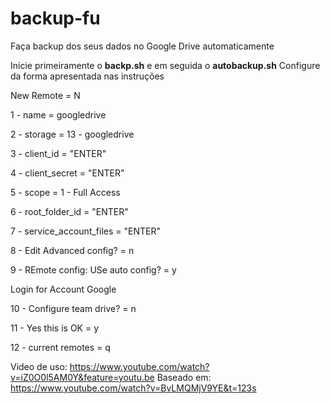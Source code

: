 # backup-fu
Faça backup dos seus dados no Google Drive automaticamente

Inicie primeiramente o **backp.sh** e em seguida o **autobackup.sh**
Configure da forma apresentada nas instruções

New Remote = N

1 - name = googledrive

2 - storage = 13 - googledrive

3 - client_id = "ENTER"

4 - client_secret = "ENTER"

5 - scope = 1 - Full Access

6 - root_folder_id = "ENTER"

7 - service_account_files = "ENTER"

8 - Edit Advanced config? = n

9 - REmote config: USe auto config? = y

Login for Account Google

10 - Configure team drive? = n

11 - Yes this is OK = y

12 - current remotes = q

Video de uso: https://www.youtube.com/watch?v=iZ0O0l5AM0Y&feature=youtu.be
Baseado em: https://www.youtube.com/watch?v=BvLMQMjV9YE&t=123s
